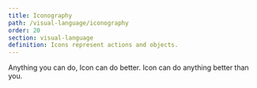 ```yaml
---
title: Iconography
path: /visual-language/iconography
order: 20
section: visual-language
definition: Icons represent actions and objects.
---
```


Anything you can do, Icon can do better. Icon can do anything better than you.
